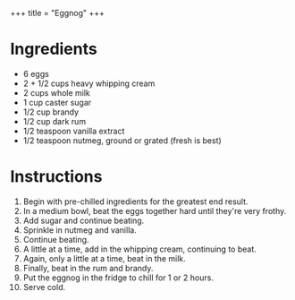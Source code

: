 +++
title = "Eggnog"
+++

# Ingredients

- 6 eggs
- 2 + 1/2 cups heavy whipping cream
- 2 cups whole milk
- 1 cup caster sugar
- 1/2 cup brandy
- 1/2 cup dark rum
- 1/2 teaspoon vanilla extract
- 1/2 teaspoon nutmeg, ground or grated (fresh is best)

# Instructions

1. Begin with pre-chilled ingredients for the greatest end result.
2. In a medium bowl, beat the eggs together hard until they're very frothy.
3. Add sugar and continue beating.
4. Sprinkle in nutmeg and vanilla.
5. Continue beating.
6. A little at a time, add in the whipping cream, continuing to beat.
7. Again, only a little at a time, beat in the milk.
8. Finally, beat in the rum and brandy.
9. Put the eggnog in the fridge to chill for 1 or 2 hours.
10. Serve cold.
